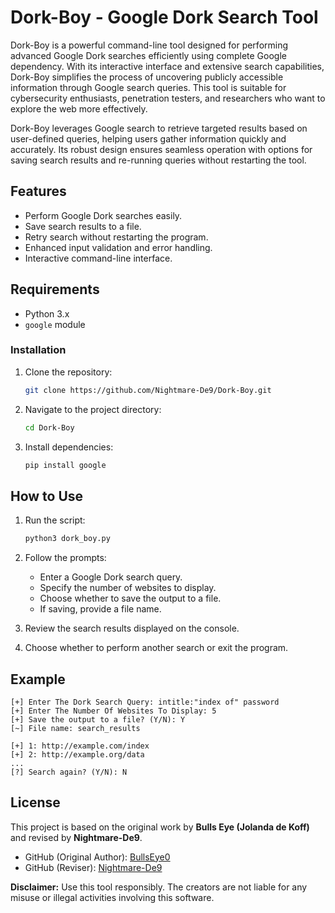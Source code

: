 # Dork-Boy - Google Dork Search Tool

Dork-Boy is a powerful command-line tool designed for performing advanced Google Dork searches efficiently using complete Google dependency. With its interactive interface and extensive search capabilities, Dork-Boy simplifies the process of uncovering publicly accessible information through Google search queries. This tool is suitable for cybersecurity enthusiasts, penetration testers, and researchers who want to explore the web more effectively.

Dork-Boy leverages Google search to retrieve targeted results based on user-defined queries, helping users gather information quickly and accurately. Its robust design ensures seamless operation with options for saving search results and re-running queries without restarting the tool.

## Features

- Perform Google Dork searches easily.
- Save search results to a file.
- Retry search without restarting the program.
- Enhanced input validation and error handling.
- Interactive command-line interface.

## Requirements

- Python 3.x
- `google` module

### Installation

1. Clone the repository:
   ```bash
   git clone https://github.com/Nightmare-De9/Dork-Boy.git
   ```
2. Navigate to the project directory:
   ```bash
   cd Dork-Boy
   ```
3. Install dependencies:
   ```bash
   pip install google
   ```

## How to Use

1. Run the script:

   ```bash
   python3 dork_boy.py
   ```

2. Follow the prompts:

   - Enter a Google Dork search query.
   - Specify the number of websites to display.
   - Choose whether to save the output to a file.
   - If saving, provide a file name.

3. Review the search results displayed on the console.

4. Choose whether to perform another search or exit the program.

## Example

```
[+] Enter The Dork Search Query: intitle:"index of" password
[+] Enter The Number Of Websites To Display: 5
[+] Save the output to a file? (Y/N): Y
[~] File name: search_results

[+] 1: http://example.com/index
[+] 2: http://example.org/data
...
[?] Search again? (Y/N): N
```

## License

This project is based on the original work by **Bulls Eye (Jolanda de Koff)** and revised by **Nightmare-De9**.

- GitHub (Original Author): [BullsEye0](https://github.com/BullsEye0)
- GitHub (Reviser): [Nightmare-De9](https://github.com/Nightmare-De9)

**Disclaimer:** Use this tool responsibly. The creators are not liable for any misuse or illegal activities involving this software.

